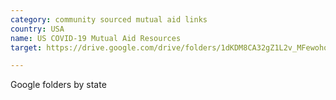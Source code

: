 ```yaml
---
category: community sourced mutual aid links
country: USA
name: US COVID-19 Mutual Aid Resources
target: https://drive.google.com/drive/folders/1dKDM8CA32gZ1L2v_MFewohqJhVnCsi71?usp=sharing

---
```


Google folders by state